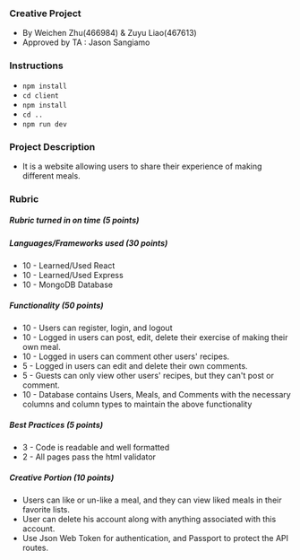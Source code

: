 ### Creative Project ###
* By Weichen Zhu(466984) & Zuyu Liao(467613)
* Approved by TA : Jason Sangiamo
### Instructions ###
* `npm install`
* `cd client`
* `npm install`
* `cd ..`
* `npm run dev`
### Project Description ###
* It is a website allowing users to share their experience of making different meals.
### Rubric ###
##### Rubric turned in on time (5 points)
##### Languages/Frameworks used (30 points)
* 10 - Learned/Used React
* 10 - Learned/Used Express
* 10 - MongoDB Database
##### Functionality (50 points)
* 10 - Users can register, login, and logout
* 10 - Logged in users can post, edit, delete their exercise of making their own meal.
* 10 - Logged in users can comment other users' recipes.
* 5 - Logged in users can edit and delete their own comments.
* 5 - Guests can only view other users' recipes, but they can't post or comment.
* 10 - Database contains Users, Meals, and Comments with the necessary columns and column types to maintain the above functionality
##### Best Practices (5 points)
* 3 - Code is readable and well formatted
* 2 - All pages pass the html validator
##### Creative Portion (10 points)
* Users can like or un-like a meal, and they can view liked meals in their favorite lists.
* User can delete his account along with anything associated with this account.
* Use Json Web Token for authentication, and Passport to protect the API routes.
